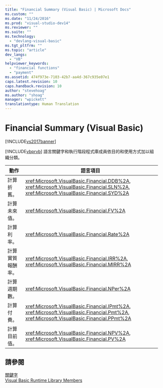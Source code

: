 ```yaml
---
title: "Financial Summary (Visual Basic) | Microsoft Docs"
ms.custom: ""
ms.date: "11/24/2016"
ms.prod: "visual-studio-dev14"
ms.reviewer: ""
ms.suite: ""
ms.technology: 
  - "devlang-visual-basic"
ms.tgt_pltfrm: ""
ms.topic: "article"
dev_langs: 
  - "VB"
helpviewer_keywords: 
  - "financial functions"
  - "payment"
ms.assetid: 474f973e-7103-42b7-aa4d-367c935e07e1
caps.latest.revision: 10
caps.handback.revision: 10
author: "stevehoag"
ms.author: "shoag"
manager: "wpickett"
translationtype: Human Translation
---
```

# Financial Summary (Visual Basic)
[!INCLUDE[vs2017banner](../../../csharp/includes/vs2017banner.md)]

[!INCLUDE[vbprvb](../../../csharp/programming-guide/concepts/linq/includes/vbprvb_md.md)] 語言關鍵字和執行階段程式庫成員依目的和使用方式加以組織分類。  
  
|動作|語言項目|  
|--------|----------|  
|計算折舊。|<xref:Microsoft.VisualBasic.Financial.DDB%2A>, <xref:Microsoft.VisualBasic.Financial.SLN%2A>, <xref:Microsoft.VisualBasic.Financial.SYD%2A>|  
|計算未來值。|<xref:Microsoft.VisualBasic.Financial.FV%2A>|  
|計算利率。|<xref:Microsoft.VisualBasic.Financial.Rate%2A>|  
|計算實質報酬率。|<xref:Microsoft.VisualBasic.Financial.IRR%2A>, <xref:Microsoft.VisualBasic.Financial.MIRR%2A>|  
|計算週期數。|<xref:Microsoft.VisualBasic.Financial.NPer%2A>|  
|計算付費。|<xref:Microsoft.VisualBasic.Financial.IPmt%2A>, <xref:Microsoft.VisualBasic.Financial.Pmt%2A>, <xref:Microsoft.VisualBasic.Financial.PPmt%2A>|  
|計算目前值。|<xref:Microsoft.VisualBasic.Financial.NPV%2A>, <xref:Microsoft.VisualBasic.Financial.PV%2A>|  
  
## 請參閱  
 [關鍵字](../../../visual-basic/language-reference/keywords/index.md)   
 [Visual Basic Runtime Library Members](../../../visual-basic/language-reference/runtime-library-members.md)